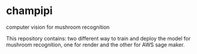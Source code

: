 # champipi
computer vision for mushroom recognition

This repository contains:
two different way to train and deploy the model for mushroom recognition,
one for render and the other for AWS sage maker.
